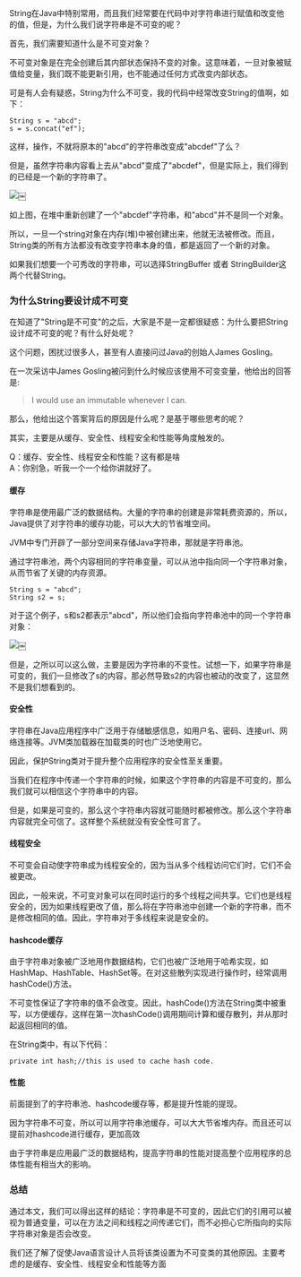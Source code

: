 String在Java中特别常用，而且我们经常要在代码中对字符串进行赋值和改变他的值，但是，为什么我们说字符串是不可变的呢？

首先，我们需要知道什么是不可变对象？

不可变对象是在完全创建后其内部状态保持不变的对象。这意味着，一旦对象被赋值给变量，我们既不能更新引用，也不能通过任何方式改变内部状态。

可是有人会有疑惑，String为什么不可变，我的代码中经常改变String的值啊，如下：

```
String s = "abcd";
s = s.concat("ef");

```


这样，操作，不就将原本的"abcd"的字符串改变成"abcdef"了么？

但是，虽然字符串内容看上去从"abcd"变成了"abcdef"，但是实际上，我们得到的已经是一个新的字符串了。

![][1]￼

如上图，在堆中重新创建了一个"abcdef"字符串，和"abcd"并不是同一个对象。

所以，一旦一个string对象在内存(堆)中被创建出来，他就无法被修改。而且，String类的所有方法都没有改变字符串本身的值，都是返回了一个新的对象。

如果我们想要一个可秀改的字符串，可以选择StringBuffer 或者 StringBuilder这两个代替String。

### 为什么String要设计成不可变

在知道了"String是不可变"的之后，大家是不是一定都很疑惑：为什么要把String设计成不可变的呢？有什么好处呢？

这个问题，困扰过很多人，甚至有人直接问过Java的创始人James Gosling。

在一次采访中James Gosling被问到什么时候应该使用不可变变量，他给出的回答是:

> I would use an immutable whenever I can.

那么，他给出这个答案背后的原因是什么呢？是基于哪些思考的呢？

其实，主要是从缓存、安全性、线程安全和性能等角度触发的。

Q：缓存、安全性、线程安全和性能？这有都是啥  
A：你别急，听我一个一个给你讲就好了。

#### 缓存

字符串是使用最广泛的数据结构。大量的字符串的创建是非常耗费资源的，所以，Java提供了对字符串的缓存功能，可以大大的节省堆空间。

JVM中专门开辟了一部分空间来存储Java字符串，那就是字符串池。

通过字符串池，两个内容相同的字符串变量，可以从池中指向同一个字符串对象，从而节省了关键的内存资源。

```
String s = "abcd";
String s2 = s;
```


对于这个例子，s和s2都表示"abcd"，所以他们会指向字符串池中的同一个字符串对象：

![][2]￼

但是，之所以可以这么做，主要是因为字符串的不变性。试想一下，如果字符串是可变的，我们一旦修改了s的内容，那必然导致s2的内容也被动的改变了，这显然不是我们想看到的。

#### 安全性

字符串在Java应用程序中广泛用于存储敏感信息，如用户名、密码、连接url、网络连接等。JVM类加载器在加载类的时也广泛地使用它。

因此，保护String类对于提升整个应用程序的安全性至关重要。

当我们在程序中传递一个字符串的时候，如果这个字符串的内容是不可变的，那么我们就可以相信这个字符串中的内容。

但是，如果是可变的，那么这个字符串内容就可能随时都被修改。那么这个字符串内容就完全可信了。这样整个系统就没有安全性可言了。

#### 线程安全

不可变会自动使字符串成为线程安全的，因为当从多个线程访问它们时，它们不会被更改。

因此，一般来说，不可变对象可以在同时运行的多个线程之间共享。它们也是线程安全的，因为如果线程更改了值，那么将在字符串池中创建一个新的字符串，而不是修改相同的值。因此，字符串对于多线程来说是安全的。

#### hashcode缓存

由于字符串对象被广泛地用作数据结构，它们也被广泛地用于哈希实现，如HashMap、HashTable、HashSet等。在对这些散列实现进行操作时，经常调用hashCode()方法。

不可变性保证了字符串的值不会改变。因此，hashCode()方法在String类中被重写，以方便缓存，这样在第一次hashCode()调用期间计算和缓存散列，并从那时起返回相同的值。

在String类中，有以下代码：

```
private int hash;//this is used to cache hash code.
```


#### 性能

前面提到了的字符串池、hashcode缓存等，都是提升性能的提现。

因为字符串不可变，所以可以用字符串池缓存，可以大大节省堆内存。而且还可以提前对hashcode进行缓存，更加高效

由于字符串是应用最广泛的数据结构，提高字符串的性能对提高整个应用程序的总体性能有相当大的影响。

### 总结

通过本文，我们可以得出这样的结论：字符串是不可变的，因此它们的引用可以被视为普通变量，可以在方法之间和线程之间传递它们，而不必担心它所指向的实际字符串对象是否会改变。

我们还了解了促使Java语言设计人员将该类设置为不可变类的其他原因。主要考虑的是缓存、安全性、线程安全和性能等方面

 [1]: https://www.hollischuang.com/wp-content/uploads/2021/03/16163108328434.jpg
 [2]: https://www.hollischuang.com/wp-content/uploads/2021/03/16163114985563.jpg
